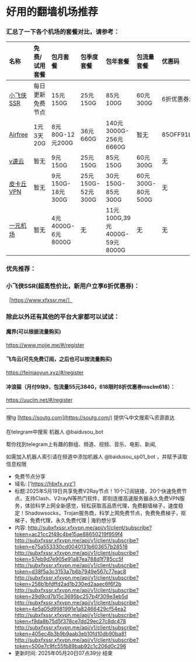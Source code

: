# 好用的翻墙机场推荐
### 汇总了一下各个机场的套餐对比，请参考：
| 名称 | 免费/试用套餐 | 包月套餐 | 包季度套餐 | 包年套餐 | 包流量套餐 | 优惠码 |
| :----- | :----- | :----- | :----- | :----- | :----- | :-----|
| [小飞侠SSR](https://www.xfxssr.me/) | 每日更新免费节点 | 15元150G | 25元150G | 85元100G | 60元300G | 6折优惠券xfxssr1 |
| [Airfree](https://airfree.space/auth/register) | 1元3天20G | 8元80G-12元200G | 36元660G | 140元3000G-256元6660G | 暂无 | 85OFF91b22a25 |
| [v速云](https://www.xfxssr.me/) | 暂无 | 9元150G | 25元150G | 85元150G | 60元300G | 无 |
| [皮卡丘VPN](https://pkqjiasu.com/)                  | 暂无             | 9元150G-18元300G | 25元150G-52元300G | 30元150G-85元300G | 60元300G-80元500G | 无 |
| [一元机场](https://xn--4gq62f52gdss.com/#/register) | 暂无 | 4元4000G-6元8000G | 无 | 11元100G,39元4000G-59元8000G | 无 | 无 |


### 优先推荐：
### 小飞侠SSR(超高性价比，新用户立享6折优惠券)：
［https://www.xfxssr.me/］



### 除此以外还有其他的平台大家都可以试试：

#### 魔界(可以根据流量购买)
https://www.mojie.me/#/register
#### 飞鸟云(可先免费订阅，之后也可以按流量购买)
https://feiniaoyun.xyz/#/register
#### 冲浪猫（月付9块9，包流量55元384G，618限时8折优惠券msclm618）：
https://uuclm.net/#/register

---------------------------------------------------------------------------------------------------------------------------------

搜tg [https://soutg.com](https://soutg.com/) 提供🔍中文搜索🔍资源直达

在telegram中搜索 机器人 @baidusou_bot

帮你找到telegram上有趣的群组、频道、视频、音乐、电影、新闻,

如需加入机器人索引请在频道中添加机器人 @baidusou_sp01_bot ，并赋予读取信息权限

- 免费节点分享 
- 域名: ['https://hbxfx.xyz'] 
- 标题:2025年5月19日共享免费V2Ray节点！10个订阅链接，20个快速免费节点，支持Clash、V2rayN等热门软件，即刻连接高速服务器永久免费VPN服务，体验科学上网全新感觉，轻松获取高品质代理，免费翻墙梯子，速度稳定！Shadowsocks，Trojan服务商，科学上网免费节点，免费免费梯子，抠梯子，免费代理，永久免费代理  |  海豹想分享 
- 内容: 
http://subxfxssr.xfxvpn.me/api/v1/client/subscribe?token=ac21cc2f49c4be15ae88650219f959f4
http://subxfxssr.xfxvpn.me/api/v1/client/subscribe?token=e75a553330cd0040131b603657b28518
http://subxfxssr.xfxvpn.me/api/v1/client/subscribe?token=57eb9d7e905e91a87ea788d1f785cc5f
http://subxfxssr.xfxvpn.me/api/v1/client/subscribe?token=d38f5a3c3153a7b6b7949e567c77eac8
http://subxfxssr.xfxvpn.me/api/v1/client/subscribe?token=258b1bfdffd2ad1b230ed2aaec6f6f2b
http://subxfxssr.xfxvpn.me/api/v1/client/subscribe?token=29d9cd7b15c3695bc257b4f309e3eb5d
http://subxfxssr.xfxvpn.me/api/v1/client/subscribe?token=4e5a05d9981991e1a82466429cf54ea2
http://subxfxssr.xfxvpn.me/api/v1/client/subscribe?token=f9da8b75d5f378ce7dd29ec27c8dc478
http://subxfxssr.xfxvpn.me/api/v1/client/subscribe?token=405ec4b3b9b9aab3eb10fd10db90ba81
http://subxfxssr.xfxvpn.me/api/v1/client/subscribe?token=500e7c9fc55fb89bab92c1c206d0c296 
- 更新时间: 2025年05月20日07点39分 
结束
